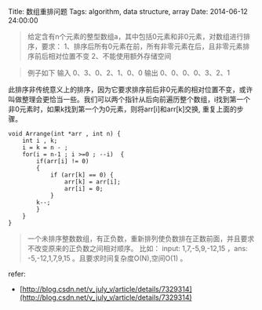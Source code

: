 Title: 数组重排问题
Tags: algorithm, data structure, array
Date: 2014-06-12 24:00:00

>给定含有n个元素的整型数组a，其中包括0元素和非0元素，对数组进行排序，要求：
1、排序后所有0元素在前，所有非零元素在后，且非零元素排序前后相对位置不变
2、不能使用额外存储空间

>例子如下
输入 0、3、0、2、1、0、0
输出 0、0、0、0、3、2、1

此排序非传统意义上的排序，因为它要求排序前后非0元素的相对位置不变，或许叫做整理会更恰当一些。我们可以两个指针从后向前遍历整个数组，i找到第一个非0元素时，如果k找到第一个为0元素，则将arr[i]和arr[k]交换, 重复上面的步骤。

    void Arrange(int *arr , int n) {
        int i , k;
        i = k = n - ;
        for(i = n-1 ; i >=0 ; --i)  {
            if(arr[i] != 0)
            {
                if (arr[k] == 0) {
                    arr[k] = arr[i];
                    arr[i] = 0;
                }
            k--;
            }
        }
    }


>一个未排序整数数组，有正负数，重新排列使负数排在正数前面，并且要求不改变原来的正负数之间相对顺序。
比如： input: 1,7,-5,9,-12,15 ，ans: -5,-12,1,7,9,15 。且要求时间复杂度O(N),空间O(1) 。


refer:

- [http://blog.csdn.net/v_july_v/article/details/7329314](http://blog.csdn.net/v_july_v/article/details/7329314)
